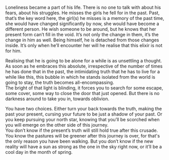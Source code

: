 Loneliness became a part of his life. There is no one to talk with about his fears, about his struggles. He misses the girls he fell for in the past. Past, that’s the key word here, the girl(s) he misses is a memory of the past time, she would have changed significantly by now, she would have become a different person. He wish someone to be around, but he knows that her present form can’t fill in the void. It’s not only the change in them, it’s the change in him as well. Being himself, he is detached from those changes inside. It’s only when he’ll encounter her will he realise that this elixir is not for him.

Realising that he is going to be alone for a while is as unsettling a thought. As soon as he embraces this absolute, irrespective of the number of times he has done that in the past, the intimidating truth that he has to live for a while like this, this bubble in which he stands isolated from the world is going to stay, the truth becomes all-encompassing. <br>
The bright of that light is blinding, it forces you to search for some escape, some cover, some way to close the door that just opened. But there is no darkness around to take you in, towards oblivion.

You have two choices. Either turn your back towards the truth, making the past your present, cursing your future to be just a shadow of your past. Or you keep pursuing your north star, knowing that you’ll be scorched when you will emerge on the other side of this journey. <br>
You don’t know if the present’s truth will still hold true after this crusade. You know the pastures will be greener after this journey is over, for that's the only reason you have been walking. But you don’t know if the new reality will have a sun as strong as the one in the sky right now, or it’ll be a cool day in the month of spring.
